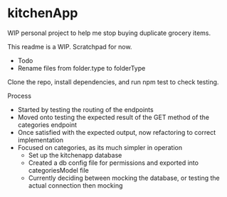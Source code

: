 # kitchenApp

WIP personal project to help me stop buying duplicate grocery items. 

This readme is a WIP. Scratchpad for now. 
- Todo
- Rename files from folder.type to folderType

Clone the repo, install dependencies, and run npm test to check testing. 


Process
- Started by testing the routing of the endpoints
- Moved onto testing the expected result of the GET method of the categories endpoint
- Once satisfied with the expected output, now refactoring to correct implementation
- Focused on categories, as its much simpler in operation
    - Set up the kitchenapp database
    - Created a db config file for permissions and exported into categoriesModel file 
    - Currently deciding between mocking the database, or testing the actual connection then mocking
